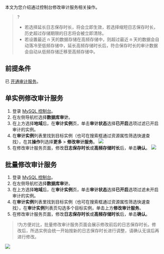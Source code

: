 本文为您介绍通过控制台修改审计服务相关操作。
>?
>- 若选择延长日志保存时长，将会立即生效，若选择缩短日志保存时长，历史超过存储期限的日志将会被立即清除。
>- 若设置最近 n 天的数据存储在高频存储中，则超过最近 n 天的数据会自动落冷至低频存储中，延长高频存储时长后，符合保存时长的审计数据会自动从低频存储迁移至高频存储中。

## 前提条件
已 [开通审计服务](https://cloud.tencent.com/document/product/236/81406)。

## 单实例修改审计服务
1. 登录 [MySQL 控制台](https://console.cloud.tencent.com/dls/mysql)。
2. 在左侧导航栏选择**数据库审计**。
3. 在上方选择**地域**后，在**审计实例**页，单击**审计状态**选择**已开启**选项过滤已开启审计的实例。
4. 在**审计实例**列表里找到目标实例（也可在搜索框通过资源属性筛选快速查找），在其**操作**列选择**更多** > **修改审计服务**。
![](https://qcloudimg.tencent-cloud.cn/raw/d67240b84986b9b2618ab09e434115ac.png)
5. 在修改审计服务页面，修改**日志保存时长**或**高频存储时长**后，单击**确认**。
![](https://qcloudimg.tencent-cloud.cn/raw/4df2d2953fc62bbd2a6abe8ab58233ba.png)

## 批量修改审计服务
1. 登录 [MySQL 控制台](https://console.cloud.tencent.com/dls/mysql)。
2. 在左侧导航栏选择**数据库审计**。
3. 在上方选择**地域**后，在**审计实例**页，单击**审计状态**选择**已开启**选项过滤未开启审计的实例。
4. 在**审计实例**列表里找到目标实例（也可在搜索框通过资源属性筛选快速查找），在**审计实例**列表页勾选多个目标实例，单击上方**修改审计服务**。
5. 在修改审计服务页面，修改**日志保存时长**或**高频存储时长**后，单击**确认**。
>!为方便对比，批量修改审计服务页面会展示修改前后的日志保存时长。修改后，所选实例会统一开始按新的日志保存时长进行调整，请确认无误后再进行修改。
>
![](https://qcloudimg.tencent-cloud.cn/raw/fb665638cd0e72311173844cdb20ed75.png)

